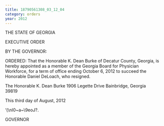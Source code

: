 ```yaml
---
title: 18790561308_03_12_04
category: orders
year: 2012
---
```

 

THE STATE OF GEORGIA

EXECUTIVE ORDER

BY THE GOVERNOR:

ORDERED: That the Honorable K. Dean Burke of Decatur County, Georgia, is
hereby appointed as a member of the Georgia Board for Physician
Workforce, for a term of office ending October 6, 2012 to succeed
the Honorable Daniel DeLoach, who resigned.

The Honorable K. Dean Burke
1906 Legette Drive
Bainbridge, Georgia 39819

This third day of August, 2012

‘(\nI0~a~\9eoJ?.

GOVERNOR


